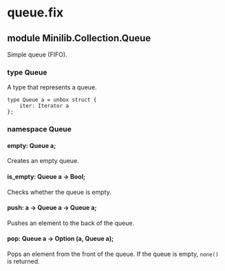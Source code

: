 # queue.fix

## module Minilib.Collection.Queue

Simple queue (FIFO).

### type Queue

A type that represents a queue.

```
type Queue a = unbox struct {
    iter: Iterator a
};
```
### namespace Queue

#### empty: Queue a;

Creates an empty queue.

#### is_empty: Queue a -> Bool;

Checks whether the queue is empty.

#### push: a -> Queue a -> Queue a;

Pushes an element to the back of the queue.

#### pop: Queue a -> Option (a, Queue a);

Pops an element from the front of the queue. If the queue is empty, `none()` is returned.

